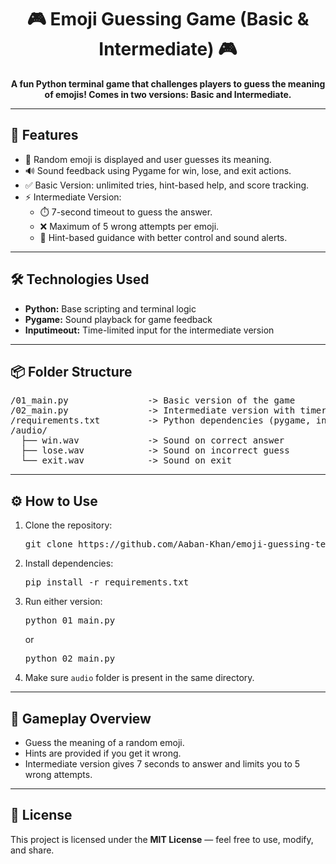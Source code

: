 <h1 align="center">🎮 Emoji Guessing Game (Basic & Intermediate) 🎮</h1>

<p align="center">
  <strong>A fun Python terminal game that challenges players to guess the meaning of emojis! Comes in two versions: Basic and Intermediate.</strong>
</p>

---

<h2>🚀 Features</h2>
<ul>
  <li>🧠 Random emoji is displayed and user guesses its meaning.</li>
  <li>🔊 Sound feedback using Pygame for win, lose, and exit actions.</li>
  <li>✅ Basic Version: unlimited tries, hint-based help, and score tracking.</li>
  <li>⚡ Intermediate Version:
    <ul>
      <li>⏱️ 7-second timeout to guess the answer.</li>
      <li>❌ Maximum of 5 wrong attempts per emoji.</li>
      <li>💬 Hint-based guidance with better control and sound alerts.</li>
    </ul>
  </li>
</ul>

---

<h2>🛠️ Technologies Used</h2>
<ul>
  <li><strong>Python:</strong> Base scripting and terminal logic</li>
  <li><strong>Pygame:</strong> Sound playback for game feedback</li>
  <li><strong>Inputimeout:</strong> Time-limited input for the intermediate version</li>
</ul>

---

<h2>📦 Folder Structure</h2>
<pre>
/01_main.py               -> Basic version of the game
/02_main.py               -> Intermediate version with timer and attempt limit
/requirements.txt         -> Python dependencies (pygame, inputimeout)
/audio/
  ├── win.wav             -> Sound on correct answer
  ├── lose.wav            -> Sound on incorrect guess
  └── exit.wav            -> Sound on exit
</pre>

---

<h2>⚙️ How to Use</h2>
<ol>
  <li>Clone the repository:</li>
  <pre>git clone https://github.com/Aaban-Khan/emoji-guessing-terminal.git</pre>

  <li>Install dependencies:</li>
  <pre>pip install -r requirements.txt</pre>

  <li>Run either version:</li>
  <pre>python 01_main.py</pre>
  or
  <pre>python 02_main.py</pre>

  <li>Make sure <code>audio</code> folder is present in the same directory.</li>
</ol>

---

<h2>🎯 Gameplay Overview</h2>
<ul>
  <li>Guess the meaning of a random emoji.</li>
  <li>Hints are provided if you get it wrong.</li>
  <li>Intermediate version gives 7 seconds to answer and limits you to 5 wrong attempts.</li>
</ul>

---

<h2>📜 License</h2>
<p>This project is licensed under the <strong>MIT License</strong> — feel free to use, modify, and share.</p>
